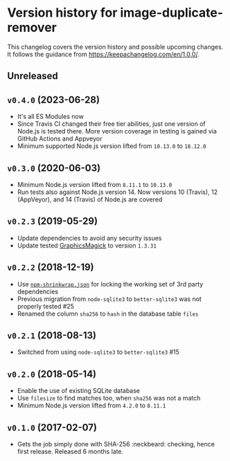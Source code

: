 # Version history for image-duplicate-remover

This changelog covers the version history and possible upcoming changes.
It follows the guidance from https://keepachangelog.com/en/1.0.0/.

## Unreleased

## `v0.4.0` (2023-06-28)

- It's all ES Modules now
- Since Travis CI changed their free tier abilities, just one version of Node.js is tested there. More version coverage in testing is gained via GitHub Actions and Appveyor
- Minimum supported Node.js version lifted from `10.13.0` to `18.12.0`

## `v0.3.0` (2020-06-03)
- Minimum Node.js version lifted from `8.11.1` to `10.13.0`
- Run tests also against Node.js version 14. Now versions 10 (Travis), 12 (AppVeyor), and 14 (Travis) of Node.js are covered

## `v0.2.3` (2019-05-29)
- Update dependencies to avoid any security issues
- Update tested [GraphicsMagick](https://sourceforge.net/projects/graphicsmagick/) to version `1.3.31`

## `v0.2.2` (2018-12-19)
- Use [`npm-shrinkwrap.json`](https://docs.npmjs.com/files/shrinkwrap.json) for locking the working set of 3rd party dependencies
- Previous migration from `node-sqlite3` to `better-sqlite3` was not properly tested #25
- Renamed the column `sha256` to `hash` in the database table `files`

## `v0.2.1` (2018-08-13)
- Switched from using `node-sqlite3` to `better-sqlite3` #15

## `v0.2.0` (2018-05-14)
- Enable the use of existing SQLite database
- Use `filesize` to find matches too, when `sha256` was not a match
- Minimum Node.js version lifted from `4.2.0` to `8.11.1`

## `v0.1.0` (2017-02-07)
- Gets the job simply done with SHA-256 :neckbeard: checking, hence first release. Released 6 months late.

